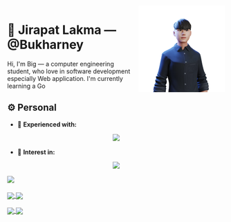 <img a="Hi!" align="right" height="200" width="200" alt="riflowth's avatar" src="https://github.com/Bukharney/Bukharney/blob/main/ReadyPlayerMe-Avatar.png?raw=true"/>

# 🙏 Jirapat Lakma — @Bukharney

Hi, I'm Big — a computer engineering student, who love in software development especially Web application. 
I'm currently learning a Go

## ⚙️ Personal

- 🌟 **Experienced with:**
<p align="center">
  <a href="https://skillicons.dev">
    <img src="https://skillicons.dev/icons?i=git,c,react,js,html,css,fastapi,flutter,dart,postgres,postman,py,vscode" />
  </a>
</p>

- 👀 **Interest in:**
<p align="center">
  <a href="https://skillicons.dev">
    <img src="https://skillicons.dev/icons?i=go,svelte" />
  </a>
</p>

<a href="https://www.linkedin.com/in/jirapat-lakma/">
   <img src="https://img.shields.io/badge/LinkedIn-0077B5?style=for-the-badge&logo=linkedin&logoColor=white" />
</a>
<br /><br />

<a href="https://github.com/anuraghazra/github-readme-stats">
  <img height=200 align="center" src="https://github-readme-stats.vercel.app/api?username=bukharney&show_icons=true&theme=transparent&card_width=320" />
</a>
<a href="https://github.com/anuraghazra/convoychat">
  <img height=200 align="center" src="https://github-readme-stats.vercel.app/api/top-langs?username=bukharney&layout=compact&theme=transparent&langs_count=8&card_width=320" />
</a>
<br /><br />
<a href="https://github.com/bukharney/ProjectTradeKub">
  <img align="center" src="https://github-readme-stats.vercel.app/api/pin/?username=bukharney&repo=ProjectTradeKub&theme=transparent" />
</a>
<a href="https://github.com/bukharney/Tradekub_API">
  <img align="center" src="https://github-readme-stats.vercel.app/api/pin/?username=bukharney&repo=Tradekub_API&theme=transparent" />
</a>



<!---
Bukharney/Bukharney is a ✨ special ✨ repository because its `README.md` (this file) appears on your GitHub profile.
You can click the Preview link to take a look at your changes.
--->
